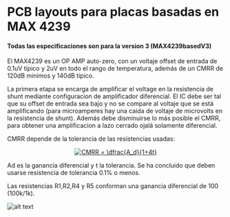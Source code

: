 # PCB layouts para placas basadas en MAX 4239

#### Todas las especificaciones son para la version 3 (MAX4239basedV3)

El MAX4239 es un OP AMP auto-zero, con un voltaje offset de entrada de 0.1uV tipico y 2uV en todo el rango de temperatura, además de un CMRR de  120dB minimos y 140dB típico.

La primera etapa se encarga de amplificar el voltage en la resistencia de shunt mediante configuracion de amplificador diferencial. El IC debe ser tal que su offset de entrada sea bajo y no se compare al voltaje que se está amplificando (para microamperes hay una caida de voltaje de microvolts en la resistencia de shunt). Además debe disminuirse lo más posible el CMRR, para obtener una amplificacion a lazo cerrado ojalá solamente diferencial.

CMRR depende de la tolerancia de las resistencias usadas:

<div align="center">
<a href="http://www.codecogs.com/eqnedit.php?latex=CMRR&space;=&space;\dfrac{A_d}{1&plus;4t}" target="_blank"><img src="http://latex.codecogs.com/gif.latex?CMRR&space;=&space;\dfrac{A_d}{1&plus;4t}" title="CMRR = \dfrac{A_d}{1+4t}" /></a></div>

Ad es la ganancia diferencial y t la tolerancia. Se ha concluido que deben usarse resistencia de tolerancia 0.1% o menos.

Las resistencias R1,R2,R4 y R5 conforman una ganancia diferencial de 100 (100k/1k). 

![alt text](https://github.com/jpfutalef/Current-Measurement-Board/blob/master/pcb_layout/PCB/MAX4239/Images/IM2.png)

